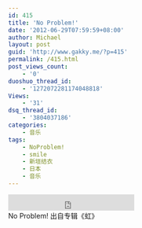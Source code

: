 ```yaml
---
id: 415
title: 'No Problem!'
date: '2012-06-29T07:59:59+08:00'
author: Michael
layout: post
guid: 'http://www.gakky.me/?p=415'
permalink: /415.html
post_views_count:
    - '0'
duoshuo_thread_id:
    - '1272072281174048818'
Views:
    - '31'
dsq_thread_id:
    - '3804037186'
categories:
    - 音乐
tags:
    - NoProblem!
    - smile
    - 新垣结衣
    - 日本
    - 音乐
---
```


<div class="audio_player"><iframe allowtransparency="true" frameborder="0" height="33" loading="lazy" scrolling="no" src="http://www.diandian.com/n/common/player?feedId=dd7d3da0-c181-11e1-b8b5-782bcb32ff27" width="257"></iframe></div>No Problem! 出自专辑《虹》